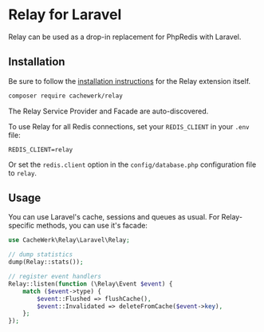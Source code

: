 # Relay for Laravel

Relay can be used as a drop-in replacement for PhpRedis with Laravel.

## Installation

Be sure to follow the [installation instructions](https://relay.so/docs/installation) for the Relay extension itself.

```bash
composer require cachewerk/relay
```

The Relay Service Provider and Facade are auto-discovered.

To use Relay for all Redis connections, set your `REDIS_CLIENT` in your `.env` file:

```
REDIS_CLIENT=relay
```

Or set the `redis.client` option in the `config/database.php` configuration file to `relay`.

## Usage

You can use Laravel's cache, sessions and queues as usual. For Relay-specific methods, you can use it's facade:

```php
use CacheWerk\Relay\Laravel\Relay;

// dump statistics
dump(Relay::stats());

// register event handlers
Relay::listen(function (\Relay\Event $event) {
    match ($event->type) {
        $event::Flushed => flushCache(),
        $event::Invalidated => deleteFromCache($event->key),
    };
});
```
